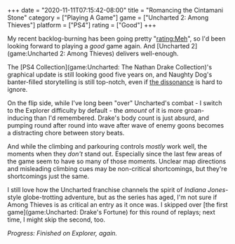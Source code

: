 +++
date = "2020-11-11T07:15:42-08:00"
title = "Romancing the Cintamani Stone"
category = ["Playing A Game"]
game = ["Uncharted 2: Among Thieves"]
platform = ["PS4"]
rating = ["Good"]
+++

My recent backlog-burning has been going pretty "<rating:Meh>", so I'd been looking forward to playing a <i>good</i> game again.  And [Uncharted 2](game:Uncharted 2: Among Thieves) delivers well-enough.

The [PS4 Collection](game:Uncharted: The Nathan Drake Collection)'s graphical update is still looking good five years on, and Naughty Dog's banter-filled storytelling is still top-notch, even if <a href="https://en.wikipedia.org/wiki/Ludonarrative_dissonance">the dissonance</a> is hard to ignore.

On the flip side, while I've long been "over" Uncharted's combat - I switch to the Explorer difficulty by default - the <i>amount</i> of it is more groan-inducing than I'd remembered.  Drake's body count is just absurd, and pumping round after round into wave after wave of enemy goons becomes a distracting chore between story beats.

And while the climbing and parkouring controls <i>mostly</i> work well, the moments when they <i>don't</i> stand out.  Especially since the last few areas of the game seem to have so many of those moments.  Unclear map directions and misleading climbing cues may be non-critical shortcomings, but they're shortcomings just the same.

I still love how the Uncharted franchise channels the spirit of <i>Indiana Jones</i>-style globe-trotting adventure, but as the series has aged, I'm not sure if Among Thieves is as critical an entry as it once was.  I skipped over [the first game](game:Uncharted: Drake's Fortune) for this round of replays; next time, I might skip the second, too.

<i>Progress: Finished on Explorer, again.</i>
